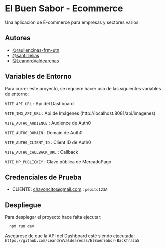 # El Buen Sabor - Ecommerce

Una aplicación de E-commerce para empresas y sectores varios.

## Autores

- [@raullencinas-frm-utn](https://github.com/raullencinas-frm-utn)
- [@santillielias](https://github.com/santillielias)
- [@LeandroValdearenas](https://github.com/LeandroValdearenas)

## Variables de Entorno

Para correr este proyecto, se requiere hacer uso de las siguientes variables de entorno:

`VITE_API_URL` : Api del Dashboard

`VITE_IMG_API_URL` : Api de Imágenes (http://localhost:8081/api/imagenes)

`VITE_AUTH0_AUDIENCE` : Audience de Auth0

`VITE_AUTH0_DOMAIN` : Domain de Auth0

`VITE_AUTH0_CLIENT_ID` : Client ID de Auth0

`VITE_AUTH0_CALLBACK_URL` : Callback

`VITE_MP_PUBLICKEY` : Clave pública de MercadoPago

## Credenciales de Prueba

- CLIENTE: chavoncito@gmail.com : `pepito123A`


## Despliegue

Para desplegar el proyecto hace falta ejecutar:

```bash
  npm run dev
```

Asegúrese de que la API del Dashboard esté siendo ejecutada: `https://github.com/LeandroValdearenas/ElBuenSabor-BackTraza5`

